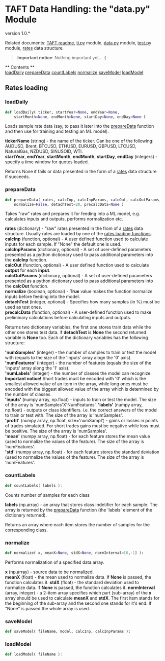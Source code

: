 TAFT Data Handling: the "data.py" Module
============================
version 1.0.*		

Related documents: [TAFT readme](README.md), [ti.py](ti.md) module, [data.py](data.md) module, [test.py](test.md) module, [rates](rates.md) data structure.		

> **Important notice**:
> Nothing important yet... :)   

** Contents **		
[loadDaily](#loaddaily)	
[prepareData](#preparedata)	
[countLabels](#countlabels)	
[normalize](#normalize)	
[saveModel](#savemodel)	
[loadModel](#loadmodel)	

<a name="ratesloadingfunctions"></a>
Rates loading
-------------

<a name="loaddaily"></a>
### loadDaily ###
```python
def loadDaily( ticker, startYear=None, endYear=None, 
	startMonth=None, endMonth=None, startDay=None, endDay=None )
```
Loads sample rate data (say, to pass it later into the [prepareData](#preparedata) function and then use for training and testing an ML model).
>		
**tickerName** (string) - the name of the ticker. Can be one of the following: AUDUSD, Brent, BTCUSD, ETHUSD, EURUSD, GBPUSD, LTCUSD, NaturalGas, NZDUSD, SINUSOID, WTI.  
**startYear**, **endYear**, **startMonth**, **endMonth**, **startDay**, **endDay** (integers) - specify a time window for quotes loaded. 

Returns None if fails or data presented in the form of a [rates](rates.md) data structure if succeeds.


<a name="preparedata"></a>
### prepareData ###
```python
def prepareData( rates, calcInp, calcInpParams, calcOut, calcOutParams, 
	normalize=False, detachTest=20, precalcData=None )
```
Takes "raw" rates and prepares it for feeding into a ML model, e.g. calculates inputs and outputs, performs normalization etc.	 
>    
**rates** (dictionary) - "raw" rates presented in the from of a [rates](rates.md) data structure. Usually rates are loaded by one of the [rates loading functions](#ratesloadingfunctions).    
**calcInp** (function, optional) - A user defined function used to calculate inputs for each sample. If "None" the default one is used.    
**calcInpParams** (dictionary, optional) - A set of user-defined parameters presented as a python dictionary used to pass additional parameters into the **calcInp** function.    
**calcOut** (function, optional) - A user defined function used to calculate **output** for each **input**.     
**calcOutParams** (dictionary, optional) - A set of user-defined parameters presented as a python dictionary used to pass additional parameters into the **calcOut** function.    
**normalize** (boolean, optional) - **True** value makes the function normalize inputs before feeding into the model.    
**detachTest** (integer, optional) - Specifies how many samples (in %) must be used as test ones.    
**precalcData** (function, optional) - A user-defined function used to make preliminary calculations before calculating inputs and outputs.    				

Returns two dictionary variables, the first one stores train data while the other one stores test data. If **detachTest** is **None** the second returned variable is **None** too. Each of the dictionary variables has the following structure:	
>    
**'numSamples'** (integer) - the number of samples to train or test the model with (equals to the size of the 'inputs' array alogn the '0' axis).	
**'numFeatures'** (integer) - the number of features (equals the size of the 'inputs' array along the '1' axis).		
**'numLabels'** (integer) - the number of classes the model can recognize. **Important notice!** Short trades must be encoded with '0' which is the smallest allowed value of an item in the array, while long ones must be encoded with the biggest allowed value of the array which is determined by the number of classes.		  
**'inputs'** (numpy array, np.float) - inputs to train or test the model. The size of the array is 'numSamples'X'NumFeatures'.
**'labels'** (numpy array, np.float) - outputs or class identifiers. i.e. the correct answers of the model to train or test with. The size of the array is 'numSamples'.		
**'profit'** (numpy array, np.float, size='numSampl') - gains or losses in points of trades simulated. For short trades gains must be negative while loss must be positive. The size of the array is 'numSamples'.		
**'mean'** (numpy array, np.float) - for each feature stores the mean value (used to normalize the values of the feature). The size of the array is 'numFeatures'.		 
**'std'** (numpy array, np.float) - for each feature stores the standard deviation (used to normalize the values of the feature). The size of the array is 'numFeatures'.		


<a name="countlabels"></a>
### countLabels ###
```python
def countLabels( labels ):
```
Counts number of samples for each class 
>	
**labels** (np.array) - an array that stores class indetifier for each sample. The array is returned by the [prepareData](#preparedata) function (the 'labels' element of the dictionary returned).		

Returns an array where each item stores the number of samples for the corresponding class. 


<a name="normalize"></a>
### normalize ###
```python
def normalize( x, meanX=None, stdX=None, normInterval=[0,-1] ):
```
Performs normalization of a specified data array.
>	
**x** (np.array) - source data to be normalized.		
**meanX** (float) - the mean used to normalize data. If **None** is passed, the function calculates it. 
**stdX** (float) - the standard deviation used to normalize data. If **None** is passed, the function calculates it. 
**normInterval** (array, integer) - a 2-item array specifies which part (sub-array) of the **x** array should be used to calculate **meanX** and **stdX**. The first item stands for the beginning of the sub-array and the second one stands for it's end. If "None" is passed the whole array is used.


<a name="savemodel"></a>
### saveModel ###
```python
def saveModel( fileName, model, calcInp, calcInpParams ):	
```


<a name="loadmodel"></a>
### loadModel ###
```python
def loadModel( fileName ):
```